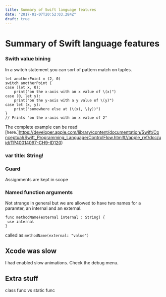 ```yaml
---
title: Summary of Swift language features
date: "2017-01-07T20:52:03.284Z"
draft: true
---
```


# Summary of Swift language features

### Swith value bining

In a switch statement you can sort of pattern match on tuples.

```
let anotherPoint = (2, 0)
switch anotherPoint {
case (let x, 0):
    print("on the x-axis with an x value of \(x)")
case (0, let y):
    print("on the y-axis with a y value of \(y)")
case let (x, y):
    print("somewhere else at (\(x), \(y))")
}
// Prints "on the x-axis with an x value of 2"
```

The complete example can be read [here.]https://developer.apple.com/library/content/documentation/Swift/Conceptual/Swift_Programming_Language/ControlFlow.html#//apple_ref/doc/uid/TP40014097-CH9-ID120)

### var title: String!

### Guard

Assignments are kept in scope

### Named function arguments

Not strange in general but we are allowed to have two names for a paramter, an internal and an external.

```
func methodName(external internal : String) {
 use internal
}
```

called as `methodName(external: "value")`

## Xcode was slow

I had enabled slow animations. Check the debug menu.

## Extra stuff

class func vs static func

